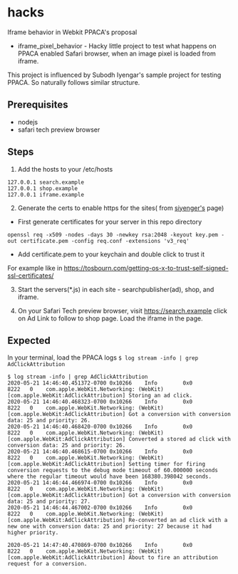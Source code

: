 # hacks
Iframe behavior in Webkit PPACA's proposal

* iframe_pixel_behavior - Hacky little project to test what happens on PPACA enabled Safari browser, when an image pixel is loaded from iframe.

This project is influenced by Subodh Iyengar's sample project for testing PPACA. So naturally follows similar structure.

Prerequisites
-------------
* nodejs
* safari tech preview browser

Steps
-------------

1) Add the hosts to your /etc/hosts

  ```
  127.0.0.1 search.example
  127.0.0.1 shop.example
  127.0.0.1 iframe.example
  ```

2) Generate the certs to enable https for the sites( from [siyenger's](https://github.com/siyengar/attribution) page)

  * First generate certificates for your server in this repo directory

  `openssl req -x509 -nodes -days 30 -newkey rsa:2048 -keyout key.pem -out certificate.pem -config req.conf -extensions 'v3_req'`

  * Add certificate.pem to your keychain and double click to trust it

  For example like in https://tosbourn.com/getting-os-x-to-trust-self-signed-ssl-certificates/

3) Start the servers(*.js) in each site - searchpublisher(ad), shop, and iframe.

4) On your Safari Tech preview browser, visit https://search.example click on Ad Link to follow to shop page. Load the iframe in the page.


Expected
-------------
 
 In your terminal, load the PPACA logs `$ log stream -info | grep AdClickAttribution`

```
$ log stream -info | grep AdClickAttribution
2020-05-21 14:46:40.451372-0700 0x10266    Info        0x0                  8222   0    com.apple.WebKit.Networking: (WebKit) [com.apple.WebKit:AdClickAttribution] Storing an ad click.
2020-05-21 14:46:40.468323-0700 0x10266    Info        0x0                  8222   0    com.apple.WebKit.Networking: (WebKit) [com.apple.WebKit:AdClickAttribution] Got a conversion with conversion data: 25 and priority: 26.
2020-05-21 14:46:40.468420-0700 0x10266    Info        0x0                  8222   0    com.apple.WebKit.Networking: (WebKit) [com.apple.WebKit:AdClickAttribution] Converted a stored ad click with conversion data: 25 and priority: 26.
2020-05-21 14:46:40.468615-0700 0x10266    Info        0x0                  8222   0    com.apple.WebKit.Networking: (WebKit) [com.apple.WebKit:AdClickAttribution] Setting timer for firing conversion requests to the debug mode timeout of 60.000000 seconds where the regular timeout would have been 168380.398042 seconds.
2020-05-21 14:46:44.466974-0700 0x10266    Info        0x0                  8222   0    com.apple.WebKit.Networking: (WebKit) [com.apple.WebKit:AdClickAttribution] Got a conversion with conversion data: 25 and priority: 27.
2020-05-21 14:46:44.467002-0700 0x10266    Info        0x0                  8222   0    com.apple.WebKit.Networking: (WebKit) [com.apple.WebKit:AdClickAttribution] Re-converted an ad click with a new one with conversion data: 25 and priority: 27 because it had higher priority.

2020-05-21 14:47:40.470869-0700 0x10266    Info        0x0                  8222   0    com.apple.WebKit.Networking: (WebKit) [com.apple.WebKit:AdClickAttribution] About to fire an attribution request for a conversion.
```
